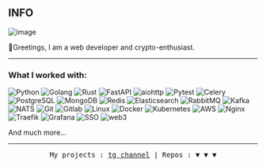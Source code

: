
## INFO 
![image](https://github.com/DefaultPerson/DefaultPerson/assets/128322405/6e7455db-38d2-40da-a047-1140b2219e2d)

👋Greetings, I am a web developer and crypto-enthusiast.

<hr>

### What I worked with:

![Python](https://img.shields.io/badge/-Python-090909?style=for-the-badge&logo=Python&logoColor=ADBAC7)
![Golang](https://img.shields.io/badge/-Golang-090909?style=for-the-badge&logo=Go&logoColor=ADBAC7)
![Rust](https://img.shields.io/badge/-Rust-090909?style=for-the-badge&logo=Rust&logoColor=ADBAC7)
![FastAPI](https://img.shields.io/badge/-FastAPI-ADBAC7?style=for-the-badge&logo=FastAPI&logoColor=090909)
![aiohttp](https://img.shields.io/badge/-aiohttp-ADBAC7?style=for-the-badge&logo=aiohttp&logoColor=090909)
![Pytest](https://img.shields.io/badge/-Pytest-ADBAC7?style=for-the-badge&logo=Pytest&logoColor=090909)
![Celery](https://img.shields.io/badge/-Celery-ADBAC7?style=for-the-badge&logo=Celery&logoColor=090909)
![PostgreSQL](https://img.shields.io/badge/-PostgreSQL-090909?style=for-the-badge&logo=PostgreSQL&logoColor=c9c9c9)
![MongoDB](https://img.shields.io/badge/-MongoDB-090909?style=for-the-badge&logo=MongoDB&logoColor=ADBAC7)
![Redis](https://img.shields.io/badge/-Redis-090909?style=for-the-badge&logo=Redis&logoColor=ADBAC7)
![Elasticsearch](https://img.shields.io/badge/-Elasticsearch-090909?style=for-the-badge&logo=Elasticsearch&logoColor=c9c9c9)
![RabbitMQ](https://img.shields.io/badge/-RabbitMQ-ADBAC7?style=for-the-badge&logo=RabbitMQ&logoColor=090909)
![Kafka](https://img.shields.io/badge/-Kafka-ADBAC7?style=for-the-badge&logo=ApacheKafka&logoColor=090909)
![NATS](https://img.shields.io/badge/-NATS-ADBAC7?style=for-the-badge&logo=NATS&logoColor=090909)
![Git](https://img.shields.io/badge/-Git-090909?style=for-the-badge&logo=Git&logoColor=ADBAC7)
![Gitlab](https://img.shields.io/badge/-Gitlab-090909?style=for-the-badge&logo=Gitlab&logoColor=ADBAC7)
![Linux](https://img.shields.io/badge/-Linux-ADBAC7?style=for-the-badge&logo=Linux&logoColor=090909)
![Docker](https://img.shields.io/badge/-Docker-ADBAC7?style=for-the-badge&logo=Docker&logoColor=090909)
![Kubernetes](https://img.shields.io/badge/-Kubernetes-ADBAC7?style=for-the-badge&logo=Kubernetes&logoColor=090909)
![AWS](https://img.shields.io/badge/-AWS-090909?style=for-the-badge&logo=amazon&logoColor=ADBAC7)
![Nginx](https://img.shields.io/badge/-Nginx-090909?style=for-the-badge&logo=Nginx&logoColor=ADBAC7)
![Traefik](https://img.shields.io/badge/-Traefik-090909?style=for-the-badge&logo=Traefik&logoColor=ADBAC7)
![Grafana](https://img.shields.io/badge/-GrafanaStack-090909?style=for-the-badge&logo=Grafana&logoColor=ADBAC7)
![SSO](https://img.shields.io/badge/-SSO-090909?style=for-the-badge&logo=authentik&logoColor=ADBAC7)
![web3](https://img.shields.io/badge/-web3.py&Blockchain-ADBAC7?style=for-the-badge&logo=Ethereum&logoColor=090909)

And much more... 

<hr>
<p align="center"><samp>My projects : <a href="https://t.me/clear_blog">tg channel<a>    |    Repos : ▼ ▼ ▼ </samp></p>
